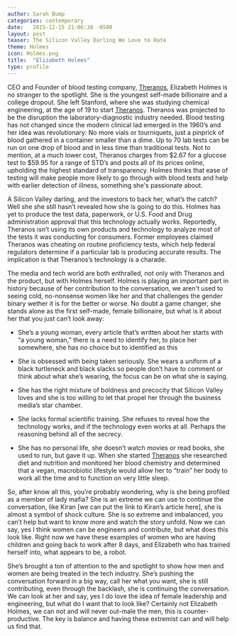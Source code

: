 ```yaml
---
author: Sarah Bump
categories: contemporary
date:   2015-12-15 21:06:38 -0500
layout: post
teaser: The Silicon Valley Darling We Love to Hate
theme: Holmes
icon: Holmes.png
title:  "Elizabeth Holmes"
type: profile
---
```



CEO and Founder of blood testing company, [Theranos](http://https://www.theranos.com/), Elizabeth Holmes is no stranger to the spotlight. She is the youngest self-made billionaire and a college dropout. She left Stanford, where she was studying chemical engineering, at the age of 19 to start [Theranos](http://https://www.theranos.com/). Theranos was projected to be the disruption the laboratory-diagnostic industry needed. Blood testing has not changed since the modern clinical lad emerged in the 1960’s and her idea was revolutionary: No more vials or tourniquets, just a pinprick of blood gathered in a container smaller than a dime. Up to 70 lab tests can be run on one drop of blood and in less time than traditional tests. Not to mention, at a much lower cost, Theranos charges from $2.67 for a glucose test to $59.95 for a range of STD’s and posts all of its prices online, upholding the highest standard of transparency. Holmes thinks that ease of testing will make people more likely to go through with blood tests and help with earlier detection of illness, something she's passionate about.

A Silicon Valley darling, and the investors to back her, what’s the catch? Well she she still hasn’t revealed how she is going to do this. Holmes has yet to produce the test data, paperwork, or U.S. Food and Drug administration approval that this technology actually works. Reportedly, Theranos isn’t using its own products and technology to analyze most of the tests it was conducting for consumers. Former employees claimed Theranos was cheating on routine proficiency tests, which help federal regulators determine if a particular lab is producing accurate results. The implication is that Theranos’s technology is a charade.


The media and tech world are both enthralled, not only with Theranos and the product, but with Holmes herself. Holmes is playing an important part in history because of her contribution to the conversation, we aren't used to seeing cold, no-nonsense women like her and that challenges the gender binary wether it is for the better or worse. No doubt a game changer, she stands alone as the first self-made, female billionaire, but what is it about her that you just can’t look away:
* She’s a young woman, every article that’s written about her starts with “a young woman,” there is a need to identify her, to place her somewhere, she has no choice but to identified as this

* She is obsessed with being taken seriously. She wears a uniform of a black turtleneck and black slacks so people don’t have to comment or think about what she’s wearing, the focus can be on what she is saying.

* She has the right mixture of boldness and precocity that Silicon Valley loves and she is too willing to let that propel her through the business media’s star chamber.

* She lacks formal scientific training. She refuses to reveal how the technology works, and if the technology even works at all. Perhaps the reasoning behind all of the secrecy.

* She has no personal life, she doesn’t watch movies or read books, she used to run, but gave it up. When she started [Theranos](http://https://www.theranos.com/) she researched diet and nutrition and monitored her blood chemistry and determined that a vegan, macrobiotic lifestyle would allow her to “train” her body to work all the time and to function on very little sleep.  

So, after know all this, you’re probably wondering, why is she being profiled as a member of lady mafia? She is an extreme we can use to continue the conversation, like Kiran [we can put the link to Kiran’s article here], she is almost a symbol of shock culture. She is so extreme and imbalanced, you can’t help but want to know more and watch the story unfold. Now we can say, yes I think women can be engineers and contribute, but what does this look like. Right now we have these examples of women who are having children and going back to work after 8 days, and Elizabeth who has trained herself into, what appears to be, a robot.

She’s brought a ton of attention to the and spotlight to show how men and women are being treated in the tech industry. She’s pushing the conversation forward in a big way, call her what you want, she is still contributing, even through the backlash, she is continuing the conversation. We can look at her and say, yes I do love the idea of female leadership and engineering, but what do I want that to look like? Certainly not Elizabeth Holmes, we can not and will never out-male the men, this is counter-productive. The key is balance and having these extremist can and will help us find that.
